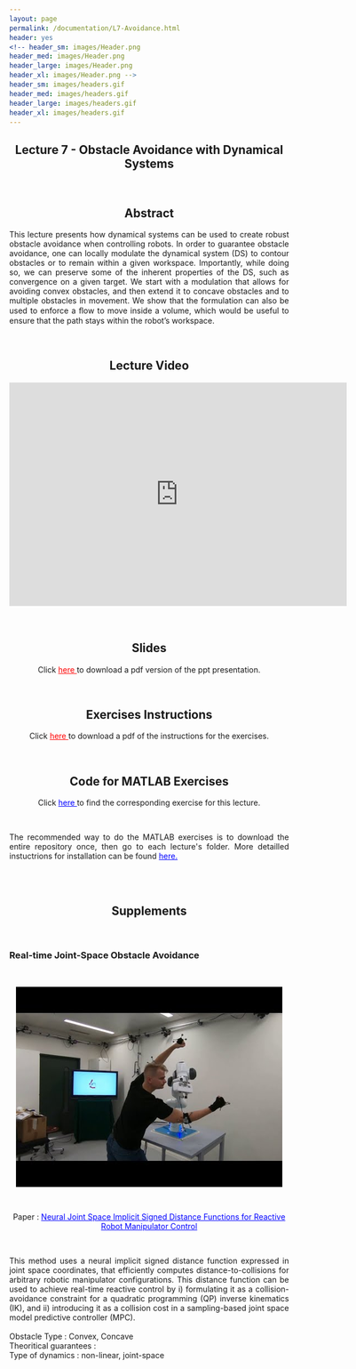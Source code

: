 ```yaml
---
layout: page
permalink: /documentation/L7-Avoidance.html
header: yes
<!-- header_sm: images/Header.png
header_med: images/Header.png
header_large: images/Header.png
header_xl: images/Header.png -->
header_sm: images/headers.gif
header_med: images/headers.gif
header_large: images/headers.gif
header_xl: images/headers.gif
--- 
```


<section class="small-12 large-8 columns page-content">
    

<h1 align="center"><strong>Lecture 7 - Obstacle Avoidance with Dynamical Systems</strong></h1>

<br>

<h2 align="center"><strong>Abstract</strong></h2>

<p align="justify" > This lecture presents how dynamical systems can be used to create robust obstacle avoidance when controlling robots. In order to guarantee obstacle avoidance, one can locally modulate the dynamical system (DS) to contour obstacles or to remain within a given workspace. Importantly, while doing so, we can preserve some of the inherent properties of the DS, such as convergence on a given target. We start with a modulation that allows for avoiding convex obstacles, and then extend it to concave obstacles and to multiple obstacles in movement. We show that the formulation can also be used to enforce a ﬂow to move inside a volume, which would be useful to ensure that the path stays within the robot’s workspace.</p>

<br>

<h2 align="center"><strong>Lecture Video</strong></h2>

<p align="center">
<iframe id="kmsembed-0_alylq824" width="608" height="402" src="https://mediaspace.epfl.ch/embed/secure/iframe/entryId/0_alylq824/uiConfId/23448972/pbc/30620/st/0" class="kmsembed" allowfullscreen webkitallowfullscreen mozAllowFullScreen allow="autoplay *; fullscreen *; encrypted-media *" referrerPolicy="no-referrer-when-downgrade" sandbox="allow-downloads allow-forms allow-same-origin allow-scripts allow-top-navigation allow-pointer-lock allow-popups allow-modals allow-orientation-lock allow-popups-to-escape-sandbox allow-presentation allow-top-navigation-by-user-activation" frameborder="0" title="Lecture 7 | Learning and adaptive control course, Obstacle Avoidance with DS"></iframe>
</p>

<br>

<h2 align="center"><strong>Slides</strong></h2>

<p align="center"> Click <a href="https://www.epfl.ch/labs/lasa/wp-content/uploads/2022/05/Lect7_Obstacle-Avoidance.pdf" target="_blank" style="color: red;"> here </a> to download a pdf version of the ppt presentation.</p>


<br>

<h2 align="center"><strong>Exercises Instructions</strong></h2>

<p align="center"> Click <a href="https://www.epfl.ch/labs/lasa/wp-content/uploads/2022/11/Instructions_Lecture_7.pdf" target="_blank" style="color: red;"> here </a> to download a pdf of the instructions for the exercises.</p>

<br>

<h2 align="center"><strong>Code for MATLAB Exercises</strong></h2>

<p align="center"> Click <a href="https://github.com/learningadaptivereactiverobotcontrol/book-code/tree/main/lecture7-obstacle-avoidance" target="_blank" style="color: blue;"> here </a> to find the corresponding exercise for this lecture.</p> <br>

<p align="justify"> The recommended way to do the MATLAB exercises is to download the entire repository once, then go to each lecture's folder. More detailled instuctrions for installation can be found <a href="exercises.html" style="color: blue;">here.</a> </p>

<br><br>

<h1 align="center"><strong>Supplements</strong></h1>

<br>

<h3 align="left"><strong>Real-time Joint-Space  Obstacle Avoidance</strong></h3>
<br>

<p align="center">  <img src="../images/koptev_avoidance.jpeg" alt="Koptev avoidance" style="vertical-align: middle;"/> </p>
<br>
    
<p align="center">  Paper : <a href="https://ieeexplore.ieee.org/abstract/document/9976191" style="color: blue;">Neural Joint Space Implicit Signed Distance Functions for Reactive Robot Manipulator Control</a> </p>
<br>
<p align="justify"> This method uses a neural implicit signed distance function expressed in joint space coordinates, that efficiently computes distance-to-collisions for arbitrary robotic manipulator configurations. This distance function can be used to achieve real-time reactive control by i) formulating it as a collision-avoidance constraint for a quadratic programming (QP) inverse kinematics (IK), and ii) introducing it as a collision cost in a sampling-based joint space model predictive controller (MPC). <br>
<br>
Obstacle Type : Convex, Concave <br>
Theoritical guarantees : <br>
Type of dynamics : non-linear, joint-space <br>

</p>